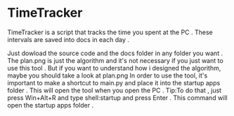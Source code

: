 # TimeTracker

TimeTracker is a script that tracks the time you spent at the PC . These intervals are saved into docs in each day .

Just dowload the source code and the docs folder in any folder you want . The plan.png is just the algorithm and it's not necessary if you just want to use this tool .
But if you want to understand how i designed the algorithm, maybe you should take a look at plan.png 
In order to use the tool, it's important to make a shortcut to main.py and place it into the startup apps folder . This will open the tool when you open the PC . 
Tip:To do that , just press Win+Alt+R and type shell:startup and press Enter . This command will open the startup apps folder .



